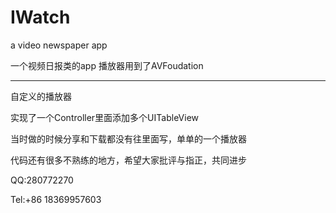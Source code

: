 # IWatch
a video newspaper app

一个视频日报类的app 播放器用到了AVFoudation

***
自定义的播放器

实现了一个Controller里面添加多个UITableView

当时做的时候分享和下载都没有往里面写，单单的一个播放器

代码还有很多不熟练的地方，希望大家批评与指正，共同进步

QQ:280772270 

Tel:+86 18369957603
